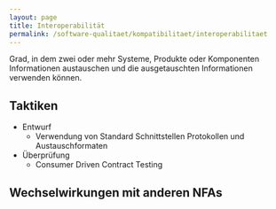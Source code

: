 ```yaml
---
layout: page
title: Interoperabilität
permalink: /software-qualitaet/kompatibilitaet/interoperabilitaet
---
```


Grad, in dem zwei oder mehr Systeme, Produkte oder Komponenten Informationen austauschen und die ausgetauschten Informationen verwenden können.

## Taktiken

* Entwurf
  * Verwendung von Standard Schnittstellen Protokollen und Austauschformaten
* Überprüfung
  * Consumer Driven Contract Testing
 

## Wechselwirkungen mit anderen NFAs


